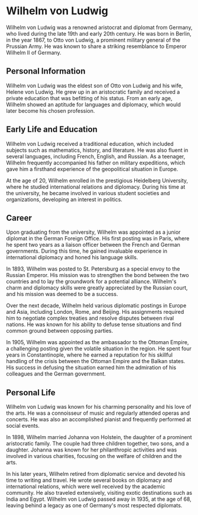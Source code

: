 # Wilhelm von Ludwig 

Wilhelm von Ludwig was a renowned aristocrat and diplomat from Germany, who lived during the late 19th and early 20th century. He was born in Berlin, in the year 1867, to Otto von Ludwig, a prominent military general of the Prussian Army. He was known to share a striking resemblance to Emperor Wilhelm II of Germany.

## Personal Information

Wilhelm von Ludwig was the eldest son of Otto von Ludwig and his wife, Helene von Ludwig. He grew up in an aristocratic family and received a private education that was befitting of his status. From an early age, Wilhelm showed an aptitude for languages and diplomacy, which would later become his chosen profession.

## Early Life and Education

Wilhelm von Ludwig received a traditional education, which included subjects such as mathematics, history, and literature. He was also fluent in several languages, including French, English, and Russian. As a teenager, Wilhelm frequently accompanied his father on military expeditions, which gave him a firsthand experience of the geopolitical situation in Europe.

At the age of 20, Wilhelm enrolled in the prestigious Heidelberg University, where he studied international relations and diplomacy. During his time at the university, he became involved in various student societies and organizations, developing an interest in politics.

## Career

Upon graduating from the university, Wilhelm was appointed as a junior diplomat in the German Foreign Office. His first posting was in Paris, where he spent two years as a liaison officer between the French and German governments. During this time, he gained invaluable experience in international diplomacy and honed his language skills.

In 1893, Wilhelm was posted to St. Petersburg as a special envoy to the Russian Emperor. His mission was to strengthen the bond between the two countries and to lay the groundwork for a potential alliance. Wilhelm's charm and diplomacy skills were greatly appreciated by the Russian court, and his mission was deemed to be a success.

Over the next decade, Wilhelm held various diplomatic postings in Europe and Asia, including London, Rome, and Beijing. His assignments required him to negotiate complex treaties and resolve disputes between rival nations. He was known for his ability to defuse tense situations and find common ground between opposing parties.

In 1905, Wilhelm was appointed as the ambassador to the Ottoman Empire, a challenging posting given the volatile situation in the region. He spent four years in Constantinople, where he earned a reputation for his skillful handling of the crisis between the Ottoman Empire and the Balkan states. His success in defusing the situation earned him the admiration of his colleagues and the German government.

## Personal Life

Wilhelm von Ludwig was known for his charming personality and his love of the arts. He was a connoisseur of music and regularly attended operas and concerts. He was also an accomplished pianist and frequently performed at social events.

In 1898, Wilhelm married Johanna von Holstein, the daughter of a prominent aristocratic family. The couple had three children together, two sons, and a daughter. Johanna was known for her philanthropic activities and was involved in various charities, focusing on the welfare of children and the arts.

In his later years, Wilhelm retired from diplomatic service and devoted his time to writing and travel. He wrote several books on diplomacy and international relations, which were well received by the academic community. He also traveled extensively, visiting exotic destinations such as India and Egypt. Wilhelm von Ludwig passed away in 1935, at the age of 68, leaving behind a legacy as one of Germany's most respected diplomats.